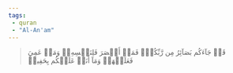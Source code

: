 ```yaml
---
tags: 
 - quran 
 - "Al-An'am"
---
```


> قَدۡ جَآءَكُم بَصَآئِرُ مِن رَّبِّكُمۡۖ فَمَنۡ أَبۡصَرَ فَلِنَفۡسِهِۦۖ وَمَنۡ عَمِيَ فَعَلَيۡهَاۚ وَمَآ أَنَا۠ عَلَيۡكُم بِحَفِيظٖ

